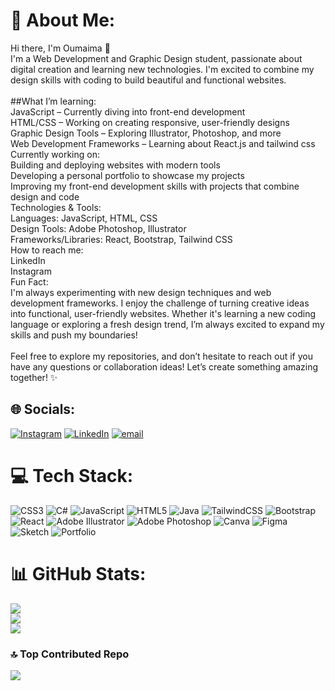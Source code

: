 # 💫 About Me:
Hi there, I'm Oumaima 🎀<br>I'm a Web Development and Graphic Design student, passionate about digital creation and learning new technologies. I'm excited to combine my design skills with coding to build beautiful and functional websites.<br><br>
##What I’m learning:<br>JavaScript – Currently diving into front-end development<br>HTML/CSS – Working on creating responsive, user-friendly designs<br>Graphic Design Tools – Exploring Illustrator, Photoshop, and more<br>Web Development Frameworks – Learning about React.js and tailwind css<br>Currently working on:<br>Building and deploying websites with modern tools<br>Developing a personal portfolio to showcase my projects<br>Improving my front-end development skills with projects that combine design and code<br>Technologies & Tools:<br>Languages: JavaScript, HTML, CSS<br>Design Tools: Adobe Photoshop, Illustrator<br>Frameworks/Libraries: React, Bootstrap, Tailwind CSS<br>How to reach me:<br>LinkedIn<br>Instagram<br>Fun Fact:<br>I'm always experimenting with new design techniques and web development frameworks. I enjoy the challenge of turning creative ideas into functional, user-friendly websites. Whether it's learning a new coding language or exploring a fresh design trend, I’m always excited to expand my skills and push my boundaries!<br><br>Feel free to explore my repositories, and don’t hesitate to reach out if you have any questions or collaboration ideas! Let’s create something amazing together! ✨


## 🌐 Socials:
[![Instagram](https://img.shields.io/badge/Instagram-%23E4405F.svg?logo=Instagram&logoColor=white)](https://instagram.com/https://www.instagram.com/ouma2m_a_ks/#) [![LinkedIn](https://img.shields.io/badge/LinkedIn-%230077B5.svg?logo=linkedin&logoColor=white)](https://linkedin.com/in/https://www.linkedin.com/in/kadous-oumaima-b083a0336/) [![email](https://img.shields.io/badge/Email-D14836?logo=gmail&logoColor=white)](mailto:oumaima.ks06@gmail.com) 

# 💻 Tech Stack:
![CSS3](https://img.shields.io/badge/css3-%231572B6.svg?style=for-the-badge&logo=css3&logoColor=white) ![C#](https://img.shields.io/badge/c%23-%23239120.svg?style=for-the-badge&logo=csharp&logoColor=white) ![JavaScript](https://img.shields.io/badge/javascript-%23323330.svg?style=for-the-badge&logo=javascript&logoColor=%23F7DF1E) ![HTML5](https://img.shields.io/badge/html5-%23E34F26.svg?style=for-the-badge&logo=html5&logoColor=white) ![Java](https://img.shields.io/badge/java-%23ED8B00.svg?style=for-the-badge&logo=openjdk&logoColor=white) ![TailwindCSS](https://img.shields.io/badge/tailwindcss-%2338B2AC.svg?style=for-the-badge&logo=tailwind-css&logoColor=white) ![Bootstrap](https://img.shields.io/badge/bootstrap-%238511FA.svg?style=for-the-badge&logo=bootstrap&logoColor=white) ![React](https://img.shields.io/badge/react-%2320232a.svg?style=for-the-badge&logo=react&logoColor=%2361DAFB) ![Adobe Illustrator](https://img.shields.io/badge/adobe%20illustrator-%23FF9A00.svg?style=for-the-badge&logo=adobe%20illustrator&logoColor=white) ![Adobe Photoshop](https://img.shields.io/badge/adobe%20photoshop-%2331A8FF.svg?style=for-the-badge&logo=adobe%20photoshop&logoColor=white) ![Canva](https://img.shields.io/badge/Canva-%2300C4CC.svg?style=for-the-badge&logo=Canva&logoColor=white) ![Figma](https://img.shields.io/badge/figma-%23F24E1E.svg?style=for-the-badge&logo=figma&logoColor=white) ![Sketch](https://img.shields.io/badge/Sketch-FFB387?style=for-the-badge&logo=sketch&logoColor=black) ![Portfolio](https://img.shields.io/badge/Portfolio-%23000000.svg?style=for-the-badge&logo=firefox&logoColor=#FF7139)
# 📊 GitHub Stats:
![](https://github-readme-stats.vercel.app/api?username=oumaimaDevKs&theme=dark&hide_border=false&include_all_commits=false&count_private=false)<br/>
![](https://nirzak-streak-stats.vercel.app/?user=oumaimaDevKs&theme=dark&hide_border=false)<br/>
![](https://github-readme-stats.vercel.app/api/top-langs/?username=oumaimaDevKs&theme=dark&hide_border=false&include_all_commits=false&count_private=false&layout=compact)

### 🔝 Top Contributed Repo
![](https://github-contributor-stats.vercel.app/api?username=oumaimaDevKs&limit=5&theme=dark&combine_all_yearly_contributions=true)

<!-- Proudly created with GPRM ( https://gprm.itsvg.in ) -->
